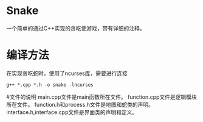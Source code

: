 # Snake
一个简单的通过C++实现的贪吃使游戏，带有详细的注释。

# 编译方法
在实现贪吃蛇时，使用了ncurses库，需要进行连接

``g++ *.cpp *.h -o snake -lncurses``

#文件的说明
main.cpp文件是main函数所在文件。
function.cpp文件是逻辑模块所在文件。
function.h和process.h文件是地图和蛇类的声明。
interface.h,interface.cpp文件是界面类的声明和定义。
